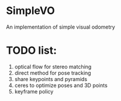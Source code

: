 # SimpleVO
An implementation of simple visual odometry

# TODO list:
1. optical flow for stereo matching
2. direct method for pose tracking
3. share keypoints and pyramids
4. ceres to optimize poses and 3D points
5. keyframe policy
